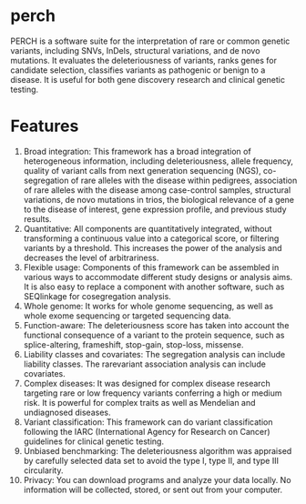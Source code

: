 # perch

PERCH is a software suite for the interpretation of rare or common genetic variants, including SNVs, InDels, structural variations, and de novo mutations. It evaluates the deleteriousness of variants, ranks genes for candidate selection, classifies variants as pathogenic or benign to a disease. It is useful for both gene discovery research and clinical genetic testing.

# Features

1. Broad integration: This framework has a broad integration of heterogeneous information, including deleteriousness, allele frequency, quality of variant calls from next generation sequencing (NGS), co-segregation of rare alleles with the disease within pedigrees, association of rare alleles with the disease among case-control samples, structural variations, de novo mutations in trios, the biological relevance of a gene to the disease of interest, gene expression profile, and previous study results.
2. Quantitative: All components are quantitatively integrated, without transforming a continuous value into a categorical score, or filtering variants by a threshold. This increases the power of the analysis and decreases the level of arbitrariness.
3. Flexible usage: Components of this framework can be assembled in various ways to accommodate different study designs or analysis aims. It is also easy to replace a component with another software, such as SEQlinkage for co­segregation analysis.
4. Whole genome: It works for whole genome sequencing, as well as whole exome sequencing or targeted sequencing data.
5. Function-aware: The deleteriousness score has taken into account the functional consequence of a variant to the protein sequence, such as splice-altering, frameshift, stop-gain, stop-loss, missense.
6. Liability classes and covariates: The segregation analysis can include liability classes. The rare­variant association analysis can include covariates.
7. Complex diseases: It was designed for complex disease research targeting rare or low­ frequency variants conferring a high or medium risk. It is powerful for complex traits as well as Mendelian and undiagnosed diseases.
8. Variant classification: This framework can do variant classification following the IARC (International Agency for Research on Cancer) guidelines for clinical genetic testing.
9. Unbiased benchmarking: The deleteriousness algorithm was appraised by carefully selected data set to avoid the type I, type II, and type III circularity.
10. Privacy: You can download programs and analyze your data locally. No information will be collected, stored, or sent out from your computer.
